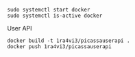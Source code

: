 ```
sudo systemctl start docker
sudo systemctl is-active docker
```

User API
```
docker build -t 1ra4vi3/picassauserapi .
docker push 1ra4vi3/picassauserapi
```
